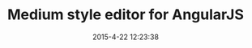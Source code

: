 ---
layout: ngMeditor
title:  "Medium style editor for AngularJS"
date:   2015-4-22 12:23:38
permalink: /ngmeditor
categories:
---